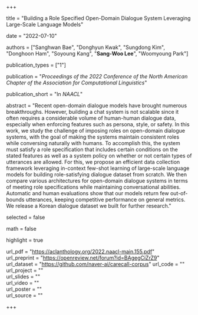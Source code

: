 +++

title = "Building a Role Specified Open-Domain Dialogue System Leveraging Large-Scale Language Models"

date = "2022-07-10"

authors = ["Sanghwan Bae", "Donghyun Kwak", "Sungdong Kim", "Donghoon Ham", "Soyoung Kang", "**Sang-Woo Lee**", "Woomyoung Park"]

publication_types = ["1"]

publication = "*Proceedings of the 2022 Conference of the North American Chapter of the Association for Computational Linguistics*"

publication_short = "In *NAACL*"

abstract = "Recent open-domain dialogue models have brought numerous breakthroughs. However, building a chat system is not scalable since it often requires a considerable volume of human-human dialogue data, especially when enforcing features such as persona, style, or safety. In this work, we study the challenge of imposing roles on open-domain dialogue systems, with the goal of making the systems maintain consistent roles while conversing naturally with humans. To accomplish this, the system must satisfy a role specification that includes certain conditions on the stated features as well as a system policy on whether or not certain types of utterances are allowed. For this, we propose an efficient data collection framework leveraging in-context few-shot learning of large-scale language models for building role-satisfying dialogue dataset from scratch. We then compare various architectures for open-domain dialogue systems in terms of meeting role specifications while maintaining conversational abilities. Automatic and human evaluations show that our models return few out-of-bounds utterances, keeping competitive performance on general metrics. We release a Korean dialogue dataset we built for further research."

selected = false

math = false

highlight = true

url_pdf = "https://aclanthology.org/2022.naacl-main.155.pdf"  
url_preprint = "https://openreview.net/forum?id=BAgegCiZrZ9"    
url_dataset = "https://github.com/naver-ai/carecall-corpus"
url_code = ""  
url_project = ""  
url_slides = ""  
url_video = ""  
url_poster = ""  
url_source = ""  

+++

